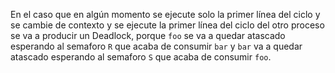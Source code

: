 En el caso que en algún momento se ejecute solo la primer línea del ciclo y se cambie de contexto y se ejecute la primer línea del ciclo del otro proceso se va a producir un Deadlock, porque `foo` se va a quedar atascado esperando al semaforo `R` que acaba de consumir `bar` y `bar` va a quedar atascado esperando al semaforo `S` que acaba de consumir `foo`.